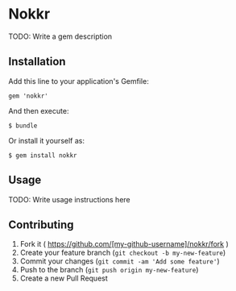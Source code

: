 # Nokkr

TODO: Write a gem description

## Installation

Add this line to your application's Gemfile:

    gem 'nokkr'

And then execute:

    $ bundle

Or install it yourself as:

    $ gem install nokkr

## Usage

TODO: Write usage instructions here

## Contributing

1. Fork it ( https://github.com/[my-github-username]/nokkr/fork )
2. Create your feature branch (`git checkout -b my-new-feature`)
3. Commit your changes (`git commit -am 'Add some feature'`)
4. Push to the branch (`git push origin my-new-feature`)
5. Create a new Pull Request
